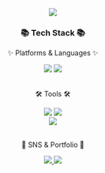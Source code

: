 <div align=center>
	<img src="https://capsule-render.vercel.app/api?type=cylinder&color=d6f2eb&height=200&section=header&text=Yezaee%20Github!&fontAlignY=45&fontSize=70&height=150&animation=blinking&desc=A%20developer%20who%20works%20tirelessly&descAlignY=70" />	

</div>
<div align=center>
	<h3>📚 Tech Stack 📚</h3>
	<p>✨ Platforms & Languages ✨</p>
</div>
<div align="center">
	<img src="https://img.shields.io/badge/Java-007396?style=flat&logo=Conda-Forge&logoColor=white" />
	<img src="https://img.shields.io/badge/Spring-6DB33F?style=flat&logo=Spring&logoColor=white" />
	<br>
</div>
<br>
<div align=center>
	<p>🛠 Tools 🛠</p>
</div>
<div align=center>
	<img src="https://img.shields.io/badge/intellijidea%20IDE-2C2255?style=flat&logo=intellij&logoColor=white" />
	<img src="https://img.shields.io/badge/Visual%20Studio%20Code-007ACC?style=flat&logo=VisualStudioCode&logoColor=white" />
	<br>
	<img src="https://img.shields.io/badge/GitHub-181717?style=flat&logo=GitHub&logoColor=white" />
</div>
<br>
<div align=center>
	<p>🎨 SNS & Portfolio 🎨</p>
</div>
<div align=center>
	<a href="">
		<img src="https://img.shields.io/badge/Portfolio-FF3633?style=flat&logo=Micro.blog&logoColor=white" />
	</a>
	<a href="https://velog.io/@yezanee/posts">
		<img src="https://img.shields.io/badge/velog-20C997?style=flat&logo=velog&logoColor=white" />
	</a>
	<br>
</div>
